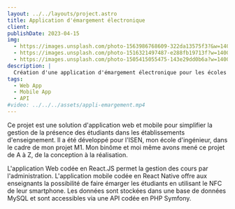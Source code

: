 ```yaml
---
layout: ../../layouts/project.astro
title: Application d'émargement électronique
client: 
publishDate: 2023-04-15
img: 
  - https://images.unsplash.com/photo-1563986768609-322da13575f3?&w=1400&q=80
  - https://images.unsplash.com/photo-1516321497487-e288fb19713f?w=1400&q=80
  - https://images.unsplash.com/photo-1505415055475-143e29dd0b6a?w=1400&q=80
description: |
  Création d'une application d'émargement électronique pour les écoles de l'ISEN.
tags:
  - Web App
  - Mobile App
  - API
#video: ../../../assets/appli-emargement.mp4
---
```


Ce projet est une solution d'application web et mobile pour simplifier la gestion de la présence des étudiants dans les établissements d'enseignement. Il a été développé pour l'ISEN, mon école d'ingénieur, dans le cadre de mon projet M1. Mon binôme et moi même avons mené ce projet de A à Z, de la conception à la réalisation. 

L'application Web codée en React.JS permet la gestion des cours par l'administration. L'application mobile codée en React Native offre aux enseignants la possibilité de faire émarger les étudiants en utilisant le NFC de leur smartphone. Les données sont stockées dans une base de données MySQL et sont accessibles via une API codée en PHP Symfony.